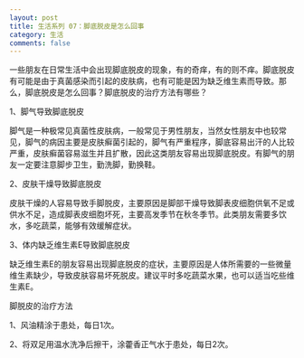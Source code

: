 ```yaml
---
layout: post
title: 生活系列 07：脚底脱皮是怎么回事
category: 生活
comments: false
---
```


一些朋友在日常生活中会出现脚底脱皮的现象，有的奇痒，有的则不痒。脚底脱皮有可能是由于真菌感染而引起的皮肤病，也有可能是因为缺乏维生素而导致。那么，脚底脱皮是怎么回事？脚底脱皮的治疗方法有哪些？

1、脚气导致脚底脱皮

脚气是一种极常见真菌性皮肤病，一般常见于男性朋友，当然女性朋友中也较常见，脚气的病因主要是皮肤癣菌引起的，脚气有严重程序，脚底容易出汗的人比较严重，皮肤癣菌容易滋生并且扩散，因此这类朋友容易出现脚底脱皮。有脚气的朋友一定要注意脚步卫生，勤洗脚，勤换鞋。

2、皮肤干燥导致脚底脱皮

皮肤干燥的人容易导致手脚脱皮，主要原因是脚部干燥导致脚表皮细胞供氧不足或供水不足，造成脚表皮细胞坏死，主要高发季节在秋冬季节。此类朋友需要多饮水，多吃蔬菜，能够有效缓解症状。

3、体内缺乏维生素E导致脚底脱皮

缺乏维生素E的朋友容易出现脚底脱皮的症状，主要原因是人体所需要的一些微量维生素缺少，导致皮肤容易坏死脱皮。建议平时多吃蔬菜水果，也可以适当吃些维生素E。

脚脱皮的治疗方法

1、风油精涂于患处，每日1次。

2、将双足用温水洗净后擦干，涂藿香正气水于患处，每日2次。